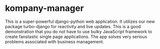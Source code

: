 # kompany-manager
This is a super-powerful django-python web application. It utilizes our new package turbo-django for reactivity and live updates.
This is a good demonstration that you do not have to use bulky JavaScript framework to create fanstastic single page applications.
The app solves very serious problems associated with business management.
